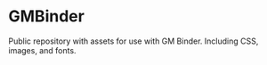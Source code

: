 # GMBinder

Public repository with assets for use with GM Binder. Including CSS, images, and fonts.

